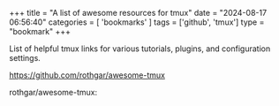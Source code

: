 +++
title = "A list of awesome resources for tmux"
date = "2024-08-17 06:56:40"
categories = [ 'bookmarks' ]
tags = ['github', 'tmux']
type = "bookmark"
+++

List of helpful tmux links for various tutorials, plugins, and configuration settings.  

<https://github.com/rothgar/awesome-tmux>  

rothgar/awesome-tmux:  
